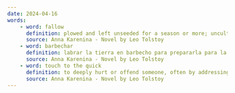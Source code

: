 ```yaml
---
date: 2024-04-16
words:
    - word: fallow
      definition: plowed and left unseeded for a season or more; uncultivated.
      source: Anna Karenina - Novel by Leo Tolstoy
    - word: barbechar
      definition: labrar la tierra en barbecho para prepararla para la siembra.
      source: Anna Karenina - Novel by Leo Tolstoy
    - word: touch to the quick
      definition: to deeply hurt or offend someone, often by addressing a sensitive topic.
      source: Anna Karenina - Novel by Leo Tolstoy
---
```

